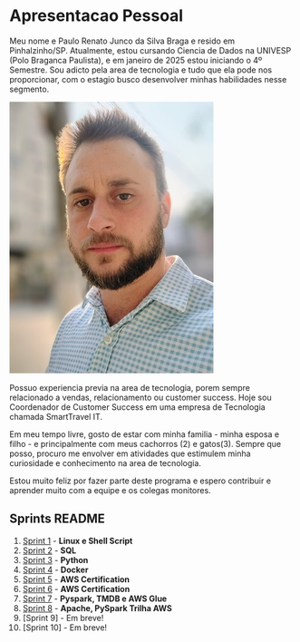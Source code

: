 # Apresentacao Pessoal

Meu nome e Paulo Renato Junco da Silva Braga e resido em Pinhalzinho/SP. Atualmente, estou cursando Ciencia de Dados na UNIVESP (Polo Braganca Paulista), e em janeiro de 2025 estou iniciando o 4º Semestre. Sou adicto pela area de tecnologia e tudo que ela pode nos proporcionar, com o estagio busco desenvolver minhas habilidades nesse segmento.

![Minha Foto](./Sprint%2001/Evidências/photo_eu.jpg)

Possuo experiencia previa na area de tecnologia, porem sempre relacionado a vendas, relacionamento ou customer success. Hoje sou Coordenador de Customer Success em uma empresa de Tecnologia chamada SmartTravel IT. 

Em meu tempo livre, gosto de estar com minha familia - minha esposa e filho - e principalmente com meus cachorros (2) e gatos(3). Sempre que posso, procuro me envolver em atividades que estimulem minha curiosidade e conhecimento na area de tecnologia.

Estou muito feliz por fazer parte deste programa e espero contribuir e aprender muito com a equipe e os colegas monitores.

## Sprints README

1. [Sprint 1](./Sprint%2001/README.md) - **Linux e Shell Script**
2. [Sprint 2](./Sprint%2002/README.MD) - **SQL**
3. [Sprint 3](./Sprint%2003/README.md) - **Python**
4. [Sprint 4](./Sprint%2004/README.md) - **Docker**
5. [Sprint 5](./Sprint%2005/README.md) - **AWS Certification**
6. [Sprint 6](./Sprint%2006/README.md) - **AWS Certification**
7. [Sprint 7](./Sprint%2007/README.md) - **Pyspark, TMDB e AWS Glue**
8. [Sprint 8](./Sprint%2008/README.md) - **Apache, PySpark Trilha AWS**
9. [Sprint 9] - Em breve!
10. [Sprint 10] - Em breve!